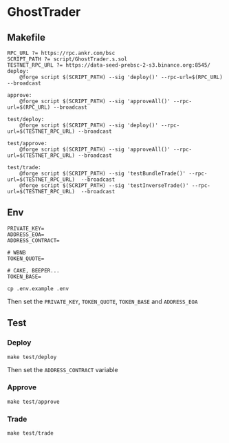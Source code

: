 # GhostTrader

## Makefile

```
RPC_URL ?= https://rpc.ankr.com/bsc
SCRIPT_PATH ?= script/GhostTrader.s.sol
TESTNET_RPC_URL ?= https://data-seed-prebsc-2-s3.binance.org:8545/
deploy:
	@forge script $(SCRIPT_PATH) --sig 'deploy()' --rpc-url=$(RPC_URL) --broadcast

approve:
	@forge script $(SCRIPT_PATH) --sig 'approveAll()' --rpc-url=$(RPC_URL) --broadcast

test/deploy:
	@forge script $(SCRIPT_PATH) --sig 'deploy()' --rpc-url=$(TESTNET_RPC_URL) --broadcast

test/approve:
	@forge script $(SCRIPT_PATH) --sig 'approveAll()' --rpc-url=$(TESTNET_RPC_URL) --broadcast

test/trade:
	@forge script $(SCRIPT_PATH) --sig 'testBundleTrade()' --rpc-url=$(TESTNET_RPC_URL)  --broadcast
	@forge script $(SCRIPT_PATH) --sig 'testInverseTrade()' --rpc-url=$(TESTNET_RPC_URL)  --broadcast
```

## Env

```
PRIVATE_KEY=
ADDRESS_EOA=
ADDRESS_CONTRACT=

# WBNB
TOKEN_QUOTE=

# CAKE, BEEPER...
TOKEN_BASE=
```

```
cp .env.example .env
```

Then set the `PRIVATE_KEY`, `TOKEN_QUOTE`, `TOKEN_BASE` and `ADDRESS_EOA`

## Test

### Deploy

```
make test/deploy
```

Then set the `ADDRESS_CONTRACT` variable

### Approve

```
make test/approve
```

### Trade

```
make test/trade
```
